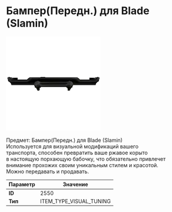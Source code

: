 # Бампер(Передн.) для Blade (Slamin)

![Item Image](../img/2550.webp?raw=true)

Предмет: Бампер(Передн.) для Blade (Slamin)<br>Используется для визуальной модификаций вашего<br>транспорта, способен превратить ваше ржавое корыто<br>в настоящую порхающую бабочку, что обязательно привлечет<br>внимание прохожих своим уникальным стилем и красотой.<br>Можно передавать и продавать.


| Параметр | Значение |
|----------|----------|
| **ID** | 2550 |
| **Тип** | ITEM_TYPE_VISUAL_TUNING |

